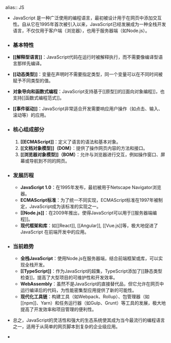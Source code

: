 alias:: JS

- JavaScript 是一种广泛使用的编程语言，最初被设计用于在网页中添加交互性。自从它在1995年首次被引入以来，JavaScript已经发展成为一种全栈开发语言，不仅仅用于客户端（浏览器），也用于服务器端（如Node.js）。
- ### 基本特性
- **[[解释型语言]]**：JavaScript代码在运行时被解释执行，而不需要像编译型语言那样先编译。
- **[[动态类型]]**：变量在声明时不需要指定类型，同一个变量可以在不同时间被赋予不同类型的值。
- **对象导向和函数式编程**：JavaScript支持基于[[原型]]的[[面向对象编程]]，也支持[[函数式编程范式]]。
- **[[事件驱动]]**：JavaScript非常适合开发需要响应用户操作（如点击、输入、滚动等）的应用。
- ### 核心组成部分
  
  1. **[[ECMAScript]]**：定义了语言的语法和基本对象。
  2. **[[文档对象模型]]（DOM）**：提供了操作网页内容的方法和接口。
  3. **[[浏览器对象模型]]（BOM）**：允许与浏览器进行交互，例如操作窗口、屏幕或导航到不同的网页。
- ### 发展历程
	- **JavaScript 1.0**：在1995年发布，最初被用于Netscape Navigator浏览器。
	- **ECMAScript标准**：为了统一不同实现，ECMAScript标准在1997年被制定，JavaScript成为该标准的实现之一。
	- **[[Node.js]]**：在2009年推出，使得JavaScript可以用于[[服务器端编程]]。
	- **现代框架和库**：如[[React]], [[Angular]], [[Vue.js]]等，极大地促进了JavaScript 在前端开发中的应用。
- ### 当前趋势
	- **全栈JavaScript**：使用Node.js在服务器端，结合前端框架或库，可以实现全栈开发。
	- **[[TypeScript]]**：作为JavaScript的超集，TypeScript添加了[[静态类型检查]]，提高了大型项目的可维护性和开发效率。
	- **WebAssembly**：虽然不是JavaScript的直接替代品，但它允许在网页中运行编译后的代码，为性能密集型应用提供了新的可能性。
	- **现代化工具链**：构建工具（如Webpack、Rollup）、包管理器（如[[npm]]、Yarn）和任务运行器（如Gulp、Grunt）等工具的发展，极大地提高了开发效率和项目管理的便利性。
- 总之，JavaScript的灵活性和强大的生态系统使其成为当今最流行的编程语言之一，适用于从简单的网页脚本到复杂的企业级应用。
-